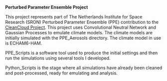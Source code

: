 **Perturbed Parameter Ensemble Project**

This project represents part of The Netherlands Institute for Space Research (SRON) Perturbed Parameter Ensemble (PPE) contribution to the [CleanCloud Project](https://projects.au.dk/cleancloud). This project uses Convolutional Neutral Network and Gaussian Processes to emulate climate models. The climate models are initially simulated with the PPE_Aerosols directory. The climate model in use is ECHAM6-HAM.

PPE_Scripts is a software tool used to produce the initial settings and then run the simulations using several tools I developed.

Python_Scripts is the stage where all simulations have already been cleaned and post-processed, ready for emulating and analysis.
 
